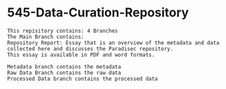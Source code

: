 # 545-Data-Curation-Repository
	This repisitory contains: 4 Branches
 	The Main Branch contains: 
 	Repository Report: Essay that is an overview of the metadata and data collected here and discusses the Paradisec repository. 
  	This essay is available in PDF and word formats.
 	
 	Metadata branch contains the metadata
  	Raw Data Branch contains the raw data 
  	Processed Data branch contains the processed data
